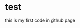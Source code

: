 # test
<html>
<head>
</head>
<body>
  <p>this is my first code in github page</p>
 
</body>
</html>
